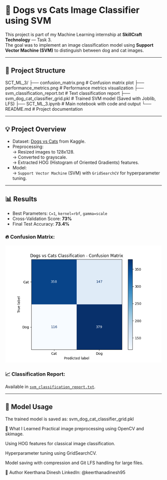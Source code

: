 # 🐾 Dogs vs Cats Image Classifier using SVM

This project is part of my Machine Learning internship at **SkillCraft Technology** — Task 3.  
The goal was to implement an image classification model using **Support Vector Machine (SVM)** to distinguish between dog and cat images.

---

## 📂 Project Structure
SCT_ML_3/ ├── confusion_matrix.png # Confusion matrix plot ├── performance_metrics.png # Performance metrics visualization ├── svm_classification_report.txt # Text classification report ├── svm_dog_cat_classifier_grid.pkl # Trained SVM model (Saved with Joblib, LFS) ├── SCT_ML_3.ipynb # Main notebook with code and output └── README.md # Project documentation

---

## 💡 Project Overview

- Dataset: [Dogs vs Cats](https://www.kaggle.com/c/dogs-vs-cats/data) from Kaggle.
- Preprocessing:  
   → Resized images to 128x128.  
   → Converted to grayscale.  
   → Extracted HOG (Histogram of Oriented Gradients) features.  
- Model:  
   → `Support Vector Machine` (SVM) with `GridSearchCV` for hyperparameter tuning.  

---

## 📊 Results

- Best Parameters: `C=1`, `kernel=rbf`, `gamma=scale`
- Cross-Validation Score: **73%**
- Final Test Accuracy: **73.4%**

### 🔥 Confusion Matrix:

![Confusion Matrix](confusion_matrix.png)

### 📈 Classification Report:

Available in [`svm_classification_report.txt`](svm_classification_report.txt).

---

## 💾 Model Usage

The trained model is saved as: svm_dog_cat_classifier_grid.pkl

🧠 What I Learned
Practical image preprocessing using OpenCV and skimage.

Using HOG features for classical image classification.

Hyperparameter tuning using GridSearchCV.

Model saving with compression and Git LFS handling for large files.

📌 Author
Keerthana Dinesh
LinkedIn: @keerthanadinesh95

